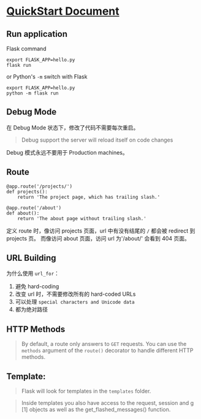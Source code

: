 # [QuickStart Document](http://flask.pocoo.org/docs/1.0/quickstart/)

## Run application

Flask command
```
export FLASK_APP=hello.py
flask run
```

or Python's `-m` switch with Flask
```
export FLASK_APP=hello.py
python -m flask run
```

## Debug Mode
在 Debug Mode 状态下，修改了代码不需要每次重启。
>  Debug support the server will reload itself on code changes

Debug 模式永远不要用于 Production machines。

## Route
```
@app.route('/projects/')
def projects():
    return 'The project page, which has trailing slash.'

@app.route('/about')
def about():
    return 'The about page without trailing slash.'
```
定义 route 时，像访问 projects 页面，url 中有没有结尾的 `/` 都会被 redirect 到 projects 页。
而像访问 about 页面，访问 url 为'/about/' 会看到 404 页面。

## URL Building
为什么使用 `url_for`：
1. 避免 hard-coding
2. 改变 url 时，不需要修改所有的 hard-coded URLs
3. 可以处理 `special characters and Unicode data`
4. 都为绝对路径


## HTTP Methods
> By default, a route only answers to `GET` requests. You can use the `methods` argument of the `route()` decorator to handle different HTTP methods.

## Template:
> Flask will look for templates in the `templates` folder.  


> Inside templates you also have access to the request, session and g [1] objects as well as the get_flashed_messages() function.
